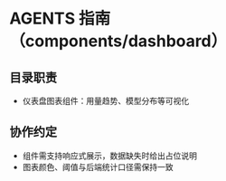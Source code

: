 # AGENTS 指南（components/dashboard）

## 目录职责
- 仪表盘图表组件：用量趋势、模型分布等可视化

## 协作约定
- 组件需支持响应式展示，数据缺失时给出占位说明
- 图表颜色、阈值与后端统计口径需保持一致